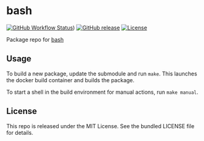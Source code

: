bash
==========

[![GitHub Workflow Status](https://img.shields.io/github/workflow/status/amylum/bash/Build)](https://github.com/amylum/bash/actions))
[![GitHub release](https://img.shields.io/github/release/amylum/bash.svg)](https://github.com/amylum/bash/releases)
[![License](https://img.shields.io/github/license/amylum/bash)](https://github.com/amylum/bash/blob/master/LICENSE)

Package repo for [bash](http://www.gnu.org/software/bash/bash.html)

## Usage

To build a new package, update the submodule and run `make`. This launches the docker build container and builds the package.

To start a shell in the build environment for manual actions, run `make manual`.

## License

This repo is released under the MIT License. See the bundled LICENSE file for details.

